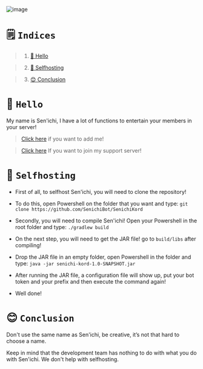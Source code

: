 ![image](https://cdn.discordapp.com/emojis/820733081966608415.png?v=1)

# 🗒️ `Indices`

> 1. [👋 Hello](https://github.com/senichibot/senichikord#-hello)
 
> 2. [🚀 Selfhosting](https://github.com/senichibot/senichikord#-selfhosting)

> 3. [😊 Conclusion](https://github.com/senichibot/senichikord#-conclusion)
# 👋 `Hello`
 My name is Sen'ichi, I have a lot of functions to entertain your members in your server!
> [Click here](https://discord.com/api/oauth2/authorize?client_id=758128536908988436&permissions=37080128&scope=bot) if you want to add me!

> [Click here](https://discord.gg/Akw8UAd) If you want to join my support server!
# 🚀 `Selfhosting`
* First of all, to selfhost Sen'ichi, you will need to clone the repository!

* To do this, open Powershell on the folder that you want and type: `git clone https://github.com/SenichiBot/SenichiKord`

* Secondly, you will need to compile Sen'ichi! Open your Powershell in the root folder and type: `./gradlew build`

* On the next step, you will need to get the JAR file! go to `build/libs` after compiling!

* Drop the JAR file in an empty folder, open Powershell in the folder and type: `java -jar senichi-kord-1.0-SNAPSHOT.jar`
 
* After running the JAR file, a configuration file will show up, put your bot token and your prefix and then execute the command again!

* Well done!
# 😊 `Conclusion`

Don't use the same name as Sen'ichi, be creative, it’s not that hard to choose a name.

Keep in mind that the development team has nothing to do with what you do with Sen'ichi. We don't help with selfhosting.
